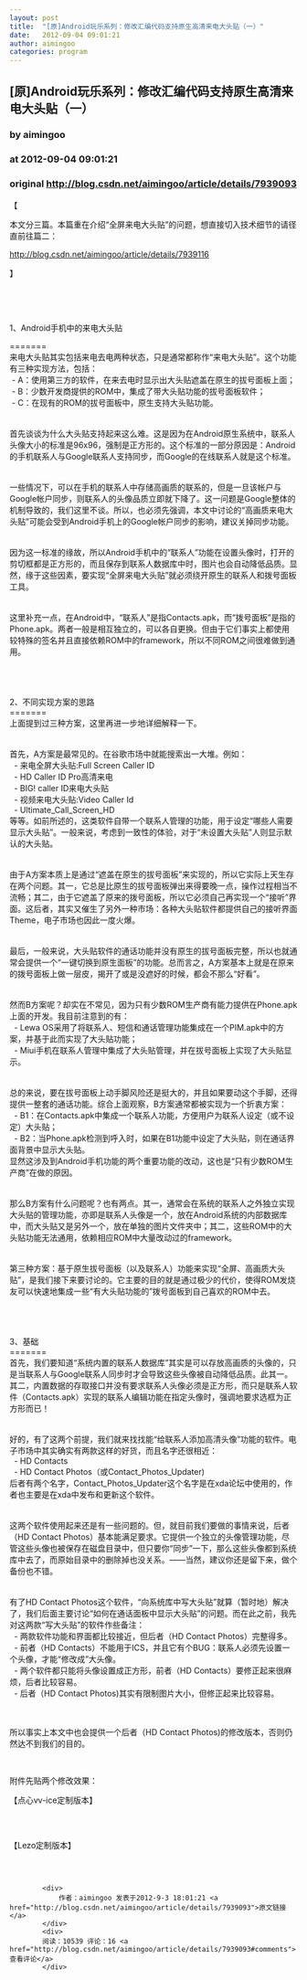 ```yaml
---
layout: post
title:  "[原]Android玩乐系列：修改汇编代码支持原生高清来电大头贴（一）"
date:   2012-09-04 09:01:21
author: aimingoo
categories: program
---
```


## [原]Android玩乐系列：修改汇编代码支持原生高清来电大头贴（一）
### by aimingoo
### at 2012-09-04 09:01:21
### original <http://blog.csdn.net/aimingoo/article/details/7939093>

<p>【</p>
<p>本文分三篇。本篇重在介绍“全屏来电大头贴”的问题，想直接切入技术细节的请径直前往篇二：</p>
<p><span style="white-space:pre"><a href="http://blog.csdn.net/aimingoo/article/details/7939116">http://blog.csdn.net/aimingoo/article/details/7939116</a></span></p>
<p>】</p>
<p><br>
</p>
<p><br>
</p>
<p>1、Android手机中的来电大头贴</p>
=======<br>
来电大头贴其实包括来电去电两种状态，只是通常都称作“来电大头贴”。这个功能有三种实现方法，包括：<br>
 - A：使用第三方的软件，在来去电时显示出大头贴遮盖在原生的拔号面板上面；<br>
 - B：少数开发商提供的ROM中，集成了带大头贴功能的拔号面板软件；<br>
 - C：在现有的ROM的拔号面板中，原生支持大头贴功能。<br>
<br>
<br>
首先谈谈为什么大头贴支持起来这么难。这是因为在Android原生系统中，联系人头像大小的标准是96x96，强制是正方形的。这个标准的一部分原因是：Android的手机联系人与Google联系人支持同步，而Google的在线联系人就是这个标准。<br>
<br>
<br>
一些情况下，可以在手机的联系人中存储高画质的联系的，但是一旦该帐户与Google帐户同步，则联系人的头像品质立即就下降了。这一问题是Google整体的机制导致的，我们这里不谈。所以，也必须先强调，本文中讨论的“高画质来电大头贴”可能会受到Android手机上的Google帐户同步的影响，建议关掉同步功能。<br>
<br>
<br>
因为这一标准的缘故，所以Android手机中的“联系人”功能在设置头像时，打开的剪切框都是正方形的，而且保存到联系人数据库中时，图片也会自动降低品质。显然，缘于这些因素，要实现“全屏来电大头贴”就必须绕开原生的联系人和拨号面板工具。<br>
<br>
<br>
这里补充一点，在Android中，“联系人”是指Contacts.apk，而“拨号面板”是指的Phone.apk。两者一般是相互独立的，可以各自更换。但由于它们事实上都使用较特殊的签名并且直接依赖ROM中的framework，所以不同ROM之间很难做到通用。<br>
<br>
<br>
<br>
<br>
2、不同实现方案的思路<br>
=======<br>
上面提到过三种方案，这里再进一步地详细解释一下。<br>
<br>
<br>
首先，A方案是最常见的。在谷歌市场中就能搜索出一大堆。例如：<br>
  - 来电全屏大头贴:Full Screen Caller ID<br>
  - HD Caller ID Pro高清来电<br>
  - BIG! caller ID来电大头贴<br>
  - 视频来电大头贴:Video Caller Id<br>
  - Ultimate_Call_Screen_HD<br>
等等。如前所述的，这类软件自带一个联系人管理的功能，用于设定“哪些人需要显示大头贴”。一般来说，考虑到一致性的体验，对于“未设置大头贴”人则显示默认的大头贴。<br>
<br>
<br>
由于A方案本质上是通过“遮盖在原生的拔号面板”来实现的，所以它实际上天生存在两个问题。其一，它总是比原生的拔号面板弹出来得要晚一点，操作过程相当不流畅；其二，由于它遮盖了原来的拨号面板，所以它必须自己再实现一个“接听”界面。这后者，其实又催生了另外一种市场：各种大头贴软件都提供自己的接听界面Theme，电子市场也因此一度火爆。<br>
<br>
<br>
最后，一般来说，大头贴软件的通话功能并没有原生的拔号面板完整，所以也就通常会提供一个“一键切换到原生面板”的功能。总而言之，A方案基本上就是在原来的拨号面板上做一层皮，揭开了或是没遮好的时候，都会不那么“好看”。<br>
<br>
<br>
然而B方案呢？却实在不常见，因为只有少数ROM生产商有能力提供在Phone.apk上面的开发。我目前注意到的有：<br>
  - Lewa OS采用了将联系人、短信和通话管理功能集成在一个PIM.apk中的方案，并基于此而实现了大头贴功能；<br>
  - Miui手机在联系人管理中集成了大头贴管理，并在拔号面板上实现了大头贴显示。<br>
<br>
<br>
总的来说，要在拔号面板上动手脚风险还是挺大的，并且如果要动这个手脚，还得提供一整套的通话功能。综合上面观察，B方案通常都被实现为一个折衷方案：<br>
  - B1：在Contacts.apk中集成一个联系人功能，方便用户为联系人设定（或不设定）大头贴；<br>
  - B2：当Phone.apk检测到呼入时，如果在B1功能中设定了大头贴，则在通话界面背景中显示大头贴。<br>
显然这涉及到Android手机功能的两个重要功能的改动，这也是“只有少数ROM生产商”在做的原因。<br>
<br>
<br>
那么B方案有什么问题呢？也有两点。其一，通常会在系统的联系人之外独立实现大头贴的管理功能，亦即是联系人头像是一个，放在Android系统的内部数据库中，而大头贴又是另外一个，放在单独的图片文件夹中；其二，这些ROM中的大头贴功能无法通用，依赖相应ROM中大量改动过的framework。<br>
<br>
<br>
第三种方案：基于原生拔号面板（以及联系人）功能来实现“全屏、高画质大头贴”，是我们接下来要讨论的。它主要的目的就是通过极少的代价，使得ROM发烧友可以快速地集成一些“有大头贴功能的”拨号面板到自己喜欢的ROM中去。<br>
<br>
<br>
<br>
<br>
3、基础<br>
=======<br>
首先，我们要知道“系统内置的联系人数据库”其实是可以存放高画质的头像的，只是当联系人与Google联系人同步时才会导致这些头像被自动降低品质。此其一。其二，内置数据的存取接口并没有要求联系人头像必须是正方形，而只是联系人软件（Contacts.apk）实现的联系人编辑功能在指定头像时，强调地要求选框为正方形而已！<br>
<br>
<br>
好的，有了这两个前提，我们就来找找能“给联系人添加高清头像”功能的软件。电子市场中其实确实有两款这样的好货，而且名字还很相近：<br>
  - HD Contacts<br>
  - HD Contact Photos（或Contact_Photos_Updater)<br>
后者有两个名字，Contact_Photos_Updater这个名字是在xda论坛中使用的，作者也主要是在xda中发布和更新这个软件。<br>
<br>
<br>
这两个软件使用起来还是有一些问题的。但，就目前我们要做的事情来说，后者（HD Contact Photos）基本能满足要求。它提供一个独立的头像管理功能，尽管这些头像也被保存在磁盘目录中，但只要你“同步”一下，那么这些头像都到系统库中去了，而原始目录中的删除掉也没关系。——当然，建议你还是留下来，做个备份也不错。<br>
<br>
<br>
有了HD Contact Photos这个软件，“向系统库中写大头贴”就算（暂时地）解决了，我们后面主要讨论“如何在通话面板中显示大头贴”的问题。而在此之前，我先对这两款“写大头贴”的软件作些备注：<br>
  - 两款软件功能和界面都比较接近，但后者（HD Contact Photos）完整得多。<br>
  - 前者（HD Contacts）不能用于ICS，并且它有个BUG：联系人必须先设置一个头像，才能“修改成”大头像。<br>
  - 两个软件都只能将头像设置成正方形，前者（HD Contacts）要修正起来很麻烦，后者比较容易。<br>
  - 后者（HD Contact Photos)其实有限制图片大小，但修正起来比较容易。<br>
<br>
<br>
<p>所以事实上本文中也会提供一个后者（HD Contact Photos)的修改版本，否则仍然达不到我们的目的。</p>
<p><br>
</p>
<p>附件先贴两个修改效果：</p>
<p>【点心vv-ice定制版本】</p>
<p><img src="http://img.my.csdn.net/uploads/201209/03/1346666570_5057.png" alt=""></p>
<p><br>
</p>
<p>【Lezo定制版本】<br>
</p>
<p><img src="http://img.my.csdn.net/uploads/201209/03/1346666605_3341.png" alt=""><br>
</p>
<p><br>
</p>

            <div>
                作者：aimingoo 发表于2012-9-3 18:01:21 <a href="http://blog.csdn.net/aimingoo/article/details/7939093">原文链接</a>
            </div>
            <div>
            阅读：10539 评论：16 <a href="http://blog.csdn.net/aimingoo/article/details/7939093#comments">查看评论</a>
            </div>